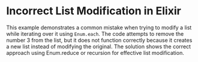 # Incorrect List Modification in Elixir

This example demonstrates a common mistake when trying to modify a list while iterating over it using `Enum.each`.  The code attempts to remove the number 3 from the list, but it does not function correctly because it creates a new list instead of modifying the original. The solution shows the correct approach using Enum.reduce or recursion for effective list modification.
